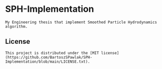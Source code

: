 # SPH-Implementation

    My Engineering thesis that implement Smoothed Particle Hydrodynamics algorithm.

## License

    This project is distributed under the [MIT license](https://github.com/BartoszSPawlak/SPH-Implementation/blob/main/LICENSE.txt).
